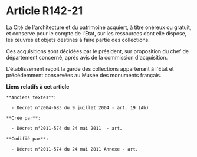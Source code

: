 # Article R142-21

La Cité de l'architecture et du patrimoine acquiert, à titre onéreux ou gratuit, et conserve pour le compte de l'Etat, sur
les ressources dont elle dispose, les œuvres et objets destinés à faire partie des collections.

Ces acquisitions sont décidées par le président, sur proposition du chef de département concerné, après avis de la commission
d'acquisition.

L'établissement reçoit la garde des collections appartenant à l'Etat et précédemment conservées au Musée des monuments
français.

**Liens relatifs à cet article**

	**Anciens textes**:

	  - Décret n°2004-683 du 9 juillet 2004 - art. 19 (Ab)

	**Créé par**:

	  - Décret n°2011-574 du 24 mai 2011  - art.

	**Codifié par**:

	  - Décret n°2011-574 du 24 mai 2011 Annexe - art.
